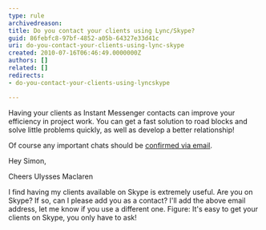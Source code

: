 ```yaml
---
type: rule
archivedreason: 
title: Do you contact your clients using Lync/Skype?
guid: 86febfc8-97bf-4852-a05b-64327e33d41c
uri: do-you-contact-your-clients-using-lync-skype
created: 2010-07-16T06:46:49.0000000Z
authors: []
related: []
redirects:
- do-you-contact-your-clients-using-lyncskype

---
```


Having your clients as Instant Messenger contacts can improve your efficiency in project work. You can get a fast solution to road blocks and solve little problems quickly, as well as develop a better relationship!  
<!--endintro-->

Of course any important chats should be     [confirmed via email](http&#58;//www.ssw.com.au/ssw/Standards/Rules/RulestoBetterInstantMessenger.aspx#ImportantChatsEmail).

Hey Simon,

Cheers
Ulysses Maclaren

I find having my clients available on Skype is extremely useful. Are you on Skype? If so, can I please add you as a contact? I'll add the above email address, let me know if you use a different one.
Figure: It's easy to get your clients on Skype, you only have to ask!
